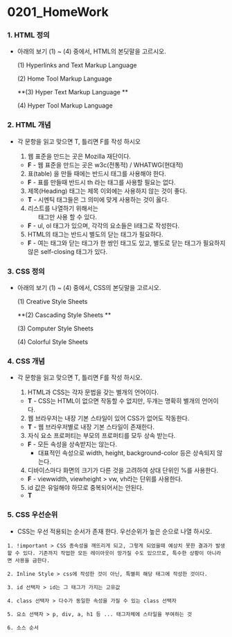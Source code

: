 # 0201_HomeWork

### 1. HTML 정의

- 아래의 보기 (1) ~ (4) 중에서, HTML의 본딧말을 고르시오. 

  (1) Hyperlinks and Text Markup Language 

  (2) Home Tool Markup Language 

  **(3) Hyper Text Markup Language **

  (4) Hyper Tool Markup Language

  

### 2. HTML 개념

- 각 문항을 읽고 맞으면 T, 틀리면 F를 작성 하시오

  1) 웹 표준을 만드는 곳은 Mozilla 재단이다. 

  	- **F** - 웹 표준을 만드는 곳은 w3c(전통적) / WHATWG(현대적)

  2) 표(table) 을 만들 때에는 반드시  <th> 태그를 사용해야 한다. 

  	- **F** - 표를 만들때 반드시 th 라는 태그를 사용할 필요는 없다.

  3) 제목(Heading) 태그는 제목 이외에는 사용하지 않는 것이 좋다. 

  	- **T** - 시멘틱 태그들은 그 의미에 맞게 사용하는 것이 옳다.

  4) 리스트를 나열하기 위해서는 <ul> 태그만 사용 할 수 있다.

  	- **F** -  ul, ol 태그가 있으며, 각각의 요소들은 li태그로 작성한다.

  5) HTML의 태그는 반드시 별도의 닫는 태그가 필요하다.

  	- **F** - 여는 태그와 닫는 태그가 한 쌍인 태그도 있고, 별도로 닫는 태그가 필요하지 않은 self-closing 태그가 있다.

  

### 3. CSS 정의

- 아래의 보기 (1) ~ (4) 중에서, CSS의 본딧말을 고르시오. 

  (1) Creative Style Sheets 

  **(2) Cascading Style Sheets **

  (3) Computer Style Sheets 

  (4) Colorful Style Sheets



### 4. CSS 개념

 - 각 문항을 읽고 맞으면 T, 틀리면 F를 작성 하시오.

   1) HTML과 CSS는 각자 문법을 갖는 별개의 언어이다. 

   	- **T** - CSS는 HTML이 없으면 작동할 수 없지만, 두개는 명확히 별개의 언어이다.

   2) 웹 브라우저는 내장 기본 스타일이 있어 CSS가 없어도 작동한다.

   - **T** - 웹 브라우저별로 내장 기본 스타일이 존재한다.

   3) 자식 요소 프로퍼티는 부모의 프로퍼티를 모두 상속 받는다. 

   - **F** - 모든 속성을 상속받지는 않는다.
     - 대표적인 속성으로 width, height, background-color 등은 상속되지 않는다.

   4) 디바이스마다 화면의 크기가 다른 것을 고려하여 상대 단위인 %를 사용한다. 

   - **F** - viewwidth, viewheight > vw, vh라는 단위를 사용한다.

   5) id 값은 유일해야 하므로 중복되어서는 안된다.

   - **T** 



### 5. CSS 우선순위

- CSS는 우선 적용되는 순서가 존재 한다. 우선순위가 높은 순으로 나열 하시오.

```plainText
1. !important > CSS 종속성을 깨뜨리게 되고, 그렇게 되었을때 예상치 못한 결과가 발생할 수 있다. 기존까지 작업한 모든 레이아웃이 망가질 수도 있으므로, 특수한 상황이 아니라면 사용을 금한다.

2. Inline Style > css에 작성한 것이 아닌, 특별히 해당 태그에 작성한 것이다.

3. id 선택자 > id는 그 태그가 가지는 고유값

4. class 선택자 > 다수가 동일한 속성을 가질 수 있는 class 선택자

5. 요소 선택자 > p, div, a, h1 등 ... 태그자체에 스타일을 부여하는 것

6. 소스 순서 
```



